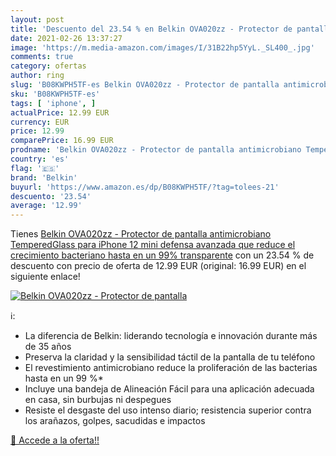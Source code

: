 ```yaml
---
layout: post
title: 'Descuento del 23.54 % en Belkin OVA020zz - Protector de pantalla '
date: 2021-02-26 13:37:27
image: 'https://m.media-amazon.com/images/I/31B22hp5YyL._SL400_.jpg'
comments: true
category: ofertas
author: ring
slug: 'B08KWPH5TF-es Belkin OVA020zz - Protector de pantalla antimicrobiano...'
sku: 'B08KWPH5TF-es'
tags: [ 'iphone', ]
actualPrice: 12.99 EUR
currency: EUR
price: 12.99
comparePrice: 16.99 EUR
prodname: 'Belkin OVA020zz - Protector de pantalla antimicrobiano TemperedGlass para iPhone 12 mini  defensa avanzada que reduce el crecimiento bacteriano hasta en un 99%   transparente'
country: 'es'
flag: '🇪🇸'
brand: 'Belkin'
buyurl: 'https://www.amazon.es/dp/B08KWPH5TF/?tag=tolees-21'
descuento: '23.54'
average: '12.99'
---
```


Tienes [Belkin OVA020zz - Protector de pantalla antimicrobiano TemperedGlass para iPhone 12 mini  defensa avanzada que reduce el crecimiento bacteriano hasta en un 99%   transparente](https://www.amazon.es/dp/B08KWPH5TF/?tag=tolees-21) con un 23.54 % de descuento con precio de oferta de 12.99 EUR (original: 16.99 EUR) en el siguiente enlace!

[![Belkin OVA020zz - Protector de pantalla ](https://m.media-amazon.com/images/I/31B22hp5YyL._SL400_.jpg)](https://www.amazon.es/dp/B08KWPH5TF/?tag=tolees-21)

ℹ️:

- La diferencia de Belkin: liderando tecnología e innovación durante más de 35 años
- Preserva la claridad y la sensibilidad táctil de la pantalla de tu teléfono
- El revestimiento antimicrobiano reduce la proliferación de las bacterias hasta en un 99 %*
- Incluye una bandeja de Alineación Fácil para una aplicación adecuada en casa, sin burbujas ni despegues
- Resiste el desgaste del uso intenso diario; resistencia superior contra los arañazos, golpes, sacudidas e impactos

[🛒 Accede a la oferta!!](https://www.amazon.es/dp/B08KWPH5TF/?tag=tolees-21)
